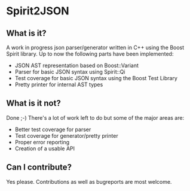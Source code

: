 Spirit2JSON
===========

What is it?
-----------
A work in progress json parser/generator written in C++ using the Boost Spirit library.
Up to now the following parts have been implemented:

* JSON AST representation based on Boost::Variant
* Parser for basic JSON syntax using Spirit::Qi
* Test coverage for basic JSON syntax using the Boost Test Library
* Pretty printer for internal AST types


What is it not?
---------------
Done ;-) There's a lot of work left to do but some of the major areas are:

* Better test coverage for parser
* Test coverage for generator/pretty printer
* Proper error reporting
* Creation of a usable API

Can I contribute?
-----------------
Yes please. Contributions as well as bugreports are most welcome.
